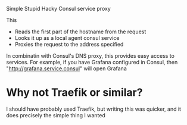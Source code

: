 Simple Stupid Hacky Consul service proxy

This
 * Reads the first part of the hostname from the request
 * Looks it up as a local agent consul service
 * Proxies the request to the address specified

In combinatin with Consul's DNS proxy, this provides easy
access to services. For example, if you have Grafana configured
in Consul, then "http://grafana.service.consul" will open Grafana

# Why not Traefik or similar?
I should have probably used Traefik, but writing this was quicker,
and it does precisely the simple thing I wanted 
